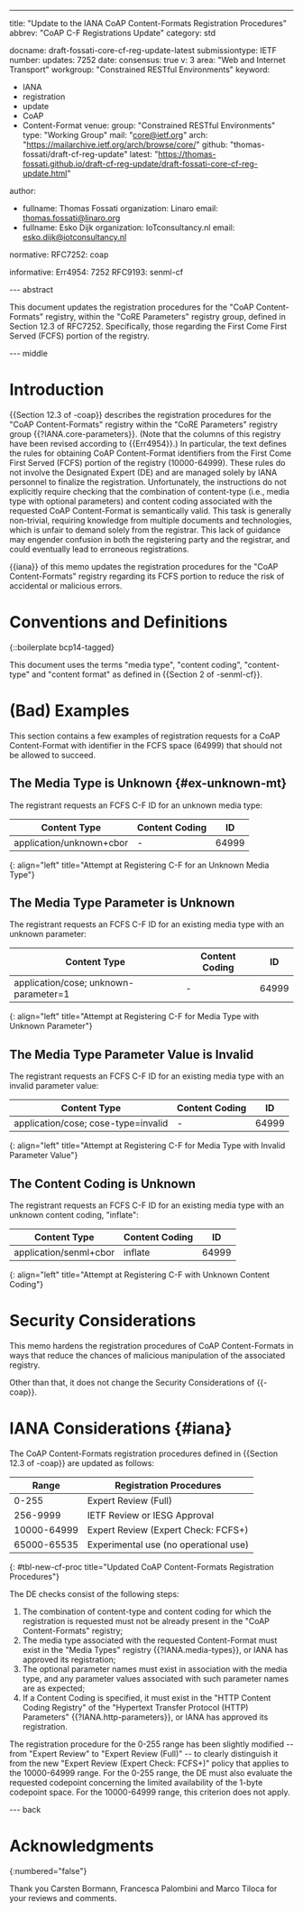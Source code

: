 ---
title: "Update to the IANA CoAP Content-Formats Registration Procedures"
abbrev: "CoAP C-F Registrations Update"
category: std

docname: draft-fossati-core-cf-reg-update-latest
submissiontype: IETF
number:
updates: 7252
date:
consensus: true
v: 3
area: "Web and Internet Transport"
workgroup: "Constrained RESTful Environments"
keyword:
 - IANA
 - registration
 - update
 - CoAP
 - Content-Format
venue:
  group: "Constrained RESTful Environments"
  type: "Working Group"
  mail: "core@ietf.org"
  arch: "https://mailarchive.ietf.org/arch/browse/core/"
  github: "thomas-fossati/draft-cf-reg-update"
  latest: "https://thomas-fossati.github.io/draft-cf-reg-update/draft-fossati-core-cf-reg-update.html"

author:
 - fullname: Thomas Fossati
   organization: Linaro
   email: thomas.fossati@linaro.org
 - fullname: Esko Dijk
   organization: IoTconsultancy.nl
   email: esko.dijk@iotconsultancy.nl

normative:
  RFC7252: coap

informative:
  Err4954: 7252
  RFC9193: senml-cf

--- abstract

This document updates the registration procedures for the "CoAP Content-Formats" registry, within the "CoRE Parameters" registry group, defined in Section 12.3 of RFC7252.
Specifically, those regarding the First Come First Served (FCFS) portion of the registry.

--- middle

# Introduction

{{Section 12.3 of -coap}} describes the registration procedures for the "CoAP Content-Formats" registry within the "CoRE Parameters" registry group {{?IANA.core-parameters}}.
(Note that the columns of this registry have been revised according to {{Err4954}}.)
In particular, the text defines the rules for obtaining CoAP Content-Format identifiers from the First Come First Served (FCFS) portion of the registry (10000-64999).
These rules do not involve the Designated Expert (DE) and are managed solely by IANA personnel to finalize the registration.
Unfortunately, the instructions do not explicitly require checking that the combination of content-type (i.e., media type with optional parameters) and content coding associated with the requested CoAP Content-Format is semantically valid.
This task is generally non-trivial, requiring knowledge from multiple documents and technologies, which is unfair to demand solely from the registrar.
This lack of guidance may engender confusion in both the registering party and the registrar, and could eventually lead to erroneous registrations.

{{iana}} of this memo updates the registration procedures for the "CoAP Content-Formats" registry regarding its FCFS portion to reduce the risk of accidental or malicious errors.

# Conventions and Definitions

{::boilerplate bcp14-tagged}

This document uses the terms "media type", "content coding", "content-type" and "content format" as defined in {{Section 2 of -senml-cf}}.

# (Bad) Examples

This section contains a few examples of registration requests for a CoAP Content-Format with identifier in the FCFS space (64999) that should not be allowed to succeed.

## The Media Type is Unknown {#ex-unknown-mt}

The registrant requests an FCFS C-F ID for an unknown media type:

| Content Type | Content Coding | ID |
|--|--|--|
| application/unknown+cbor | - | 64999 |
{: align="left" title="Attempt at Registering C-F for an Unknown Media Type"}

## The Media Type Parameter is Unknown

The registrant requests an FCFS C-F ID for an existing media type with an unknown parameter:

| Content Type | Content Coding | ID |
|--|--|--|
| application/cose; unknown-parameter=1 | - | 64999 |
{: align="left" title="Attempt at Registering C-F for Media Type with Unknown Parameter"}

## The Media Type Parameter Value is Invalid

The registrant requests an FCFS C-F ID for an existing media type with an invalid parameter value:

| Content Type | Content Coding | ID |
|--|--|--|
| application/cose; cose-type=invalid | - | 64999 |
{: align="left" title="Attempt at Registering C-F for Media Type with Invalid Parameter Value"}

## The Content Coding is Unknown

The registrant requests an FCFS C-F ID for an existing media type with an unknown content coding, "inflate":

| Content Type | Content Coding | ID |
|--|--|--|
| application/senml+cbor | inflate | 64999 |
{: align="left" title="Attempt at Registering C-F with Unknown Content Coding"}

# Security Considerations

This memo hardens the registration procedures of CoAP Content-Formats in ways that reduce the chances of malicious manipulation of the associated registry.

Other than that, it does not change the Security Considerations of {{-coap}}.

# IANA Considerations {#iana}

The CoAP Content-Formats registration procedures defined in {{Section 12.3 of -coap}} are updated as follows:

| Range | Registration Procedures |
|--------|--------|
| 0-255 | Expert Review (Full) |
| 256-9999 | IETF Review or IESG Approval |
| 10000-64999 | Expert Review (Expert Check: FCFS+) |
| 65000-65535 | Experimental use (no operational use) |
{: #tbl-new-cf-proc title="Updated CoAP Content-Formats Registration Procedures"}

The DE checks consist of the following steps:

1. The combination of content-type and content coding for which the registration is requested must not be already present in the "CoAP Content-Formats" registry;
1. The media type associated with the requested Content-Format must exist in the "Media Types" registry {{?IANA.media-types}}, or IANA has approved its registration;
1. The optional parameter names must exist in association with the media type, and any parameter values associated with such parameter names are as expected;
1. If a Content Coding is specified, it must exist in the "HTTP Content Coding Registry" of the "Hypertext Transfer Protocol (HTTP) Parameters" {{?IANA.http-parameters}}, or IANA has approved its registration.

The registration procedure for the 0-255 range has been slightly modified -- from "Expert Review" to "Expert Review (Full)" -- to clearly distinguish it from the new "Expert Review (Expert Check: FCFS+)" policy that applies to the 10000-64999 range.
For the 0-255 range, the DE must also evaluate the requested codepoint concerning the limited availability of the 1-byte codepoint space.
For the 10000-64999 range, this criterion does not apply.

--- back

# Acknowledgments
{:numbered="false"}

Thank you
Carsten Bormann,
Francesca Palombini
and
Marco Tiloca
for your reviews and comments.
